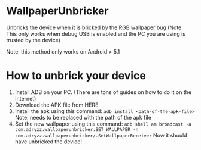 # WallpaperUnbricker
Unbricks the device when it is bricked by the RGB wallpaper bug
(Note: This only works when debug USB is enabled and the PC you are using is trusted by the device)

Note: this method only works on Android > 5.1
# How to unbrick your device
1. Install ADB on your PC. (There are tons of guides on how to do it on the internet)
2. Download the APK file from HERE
3. Install the apk using this command: `adb install <path-of-the-apk-file>` Note: <path-of-the-apk-file> needs to be replaced with the path of the apk file
4. Set the new wallpaper using this command: `adb shell am broadcast -a com.adryzz.wallpaperunbricker.SET_WALLPAPER -n com.adryzz.wallpaperunbricker/.SetWallpaperReceiver`
Now it should have unbricked the device!
